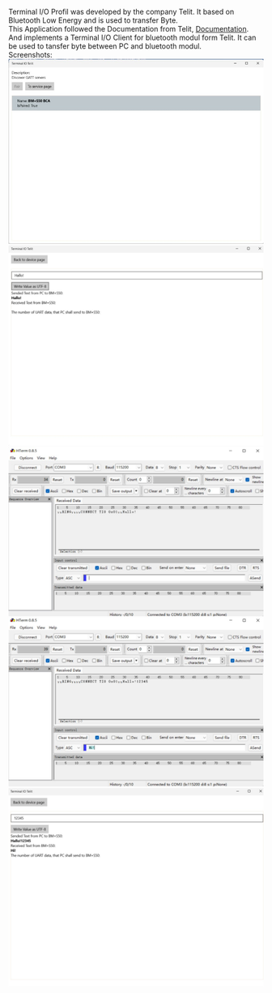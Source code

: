 Terminal I/O Profil was developed by the company Telit. It based on Bluetooth Low Energy and is used to transfer Byte. <br />
This Application followed the Documentation from Telit, [Documentation](https://www.telit.com/devices/bluemods50/). And implements a Terminal I/O Client for bluetooth modul form Telit. It can be used to tansfer byte between PC and bluetooth modul.<br />
Screenshots: <br />
![image](https://github.com/haoyusun19/Terminal-IO/blob/master/Terminal%20IO/Screenshots/Screenshot1.jpg) <br />
![image](https://github.com/haoyusun19/Terminal-IO/blob/master/Terminal%20IO/Screenshots/Screenshot2.jpg) <br />
![image](https://github.com/haoyusun19/Terminal-IO/blob/master/Terminal%20IO/Screenshots/Screenshot3.jpg) <br />
![image](https://github.com/haoyusun19/Terminal-IO/blob/master/Terminal%20IO/Screenshots/Screenshot4.jpg) <br />
![image](https://github.com/haoyusun19/Terminal-IO/blob/master/Terminal%20IO/Screenshots/Screenshot5.jpg) <br />



